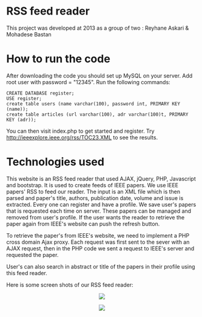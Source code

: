# RSS feed reader

This project was developed at 2013 as a group of two : Reyhane Askari & Mohadese Bastan

# How to run the code

After downloading the code you should set up MySQL on your server. Add root user with password = "12345". Run the following commands:

	CREATE DATABASE register;
	USE register;
	create table users (name varchar(100), password int, PRIMARY KEY (name));
	create table articles (url varchar(100), adr varchar(100)t, PRIMARY KEY (adr));

	
You can then visit index.php to get started and register. Try http://ieeexplore.ieee.org/rss/TOC23.XML to see the results. 

# Technologies used

This website is an RSS feed reader that used AJAX, jQuery, PHP, Javascript and bootstrap. It is used to create feeds of IEEE papers. We use IEEE papers' RSS to feed our reader. The input is an XML file which is then parsed and paper's title, authors, publication date, volume and issue is extracted. Every one can register and have a profile. We save user's papers that is requested each time on server. These papers can be managed and removed from user's profile. If the user wants the reader to retrieve the paper again from IEEE's website can push the refresh button. 

To retrieve the paper's from IEEE's website, we need to implement a PHP cross domain Ajax proxy. Each request was first sent to the sever with an AJAX request, then in the PHP code we sent a request to IEEE's server and requested the paper. 

User's can also search in abstract or title of the papers in their profile using this feed reader. 

Here is some screen shots of our RSS feed reader: 

<p align="center">
  <img src="https://dl.dropboxusercontent.com/s/y90cvy1k0zlz58z/login.PNG?dl=0"/>
</p>
<p align="center">
  <img src="https://dl.dropboxusercontent.com/s/v45t9c9qnj8cgjg/RSSfeedreadermain.PNG?dl=0"/>
</p>

